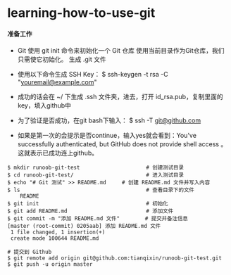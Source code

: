 # learning-how-to-use-git
#### 准备工作

* Git 使用 git init 命令来初始化一个 Git 仓库   使用当前目录作为Git仓库，我们只需使它初始化。 生成 .git 文件

* 使用以下命令生成 SSH Key：   $ ssh-keygen -t rsa -C "youremail@example.com"

* 成功的话会在 ~/ 下生成 .ssh 文件夹，进去，打开 id_rsa.pub，复制里面的 key，填入github中

* 为了验证是否成功，在git bash下输入：  $ ssh -T git@github.com
* 如果是第一次的会提示是否continue，输入yes就会看到：You've successfully authenticated, but GitHub does not provide shell access 。这就表示已成功连上github。

```git
$ mkdir runoob-git-test                     # 创建测试目录
$ cd runoob-git-test/                       # 进入测试目录
$ echo "# Git 测试" >> README.md     # 创建 README.md 文件并写入内容
$ ls                                        # 查看目录下的文件
	README
$ git init                                  # 初始化
$ git add README.md                         # 添加文件
$ git commit -m "添加 README.md 文件"        # 提交并备注信息
[master (root-commit) 0205aab] 添加 README.md 文件
 1 file changed, 1 insertion(+)
 create mode 100644 README.md

# 提交到 Github
$ git remote add origin git@github.com:tianqixin/runoob-git-test.git
$ git push -u origin master
```


